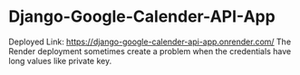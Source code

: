 # Django-Google-Calender-API-App
Deployed Link: https://django-google-calender-api-app.onrender.com/
The Render deployment sometimes create a problem when the credentials have long values like private key.
